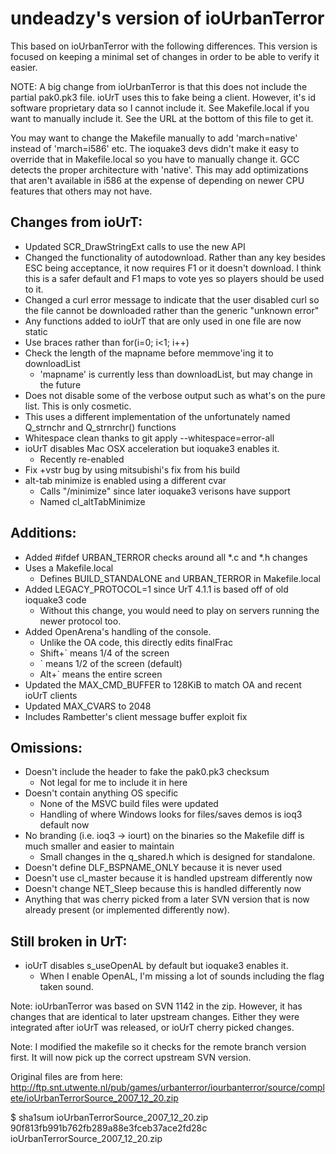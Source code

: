 undeadzy's version of ioUrbanTerror
===================================

This based on ioUrbanTerror with the following differences.  This version is
focused on keeping a minimal set of changes in order to be able to verify it
easier.

NOTE: A big change from ioUrbanTerror is that this does not include the
partial pak0.pk3 file.  ioUrT uses this to fake being a client.  However,
it's id software proprietary data so I cannot include it.  See Makefile.local
if you want to manually include it.  See the URL at the bottom of this file
to get it.

You may want to change the Makefile manually to add 'march=native' instead
of 'march=i586' etc.  The ioquake3 devs didn't make it easy to override that
in Makefile.local so you have to manually change it.  GCC detects the proper
architecture with 'native'.  This may add optimizations that aren't available
in i586 at the expense of depending on newer CPU features that others may
not have.

Changes from ioUrT:
-------------------

* Updated SCR_DrawStringExt calls to use the new API
* Changed the functionality of autodownload.
  Rather than any key besides ESC being acceptance, it now requires F1 or it
  doesn't download.  I think this is a safer default and F1 maps to vote yes
  so players should be used to it.
* Changed a curl error message to indicate that the user disabled curl so
  the file cannot be downloaded rather than the generic "unknown error"
* Any functions added to ioUrT that are only used in one file are now static
* Use braces rather than for(i=0; i<1; i++)
* Check the length of the mapname before memmove'ing it to downloadList
  + 'mapname' is currently less than downloadList, but may change in the future
* Does not disable some of the verbose output such as what's
  on the pure list.  This is only cosmetic.
* This uses a different implementation of the unfortunately
  named Q_strnchr and Q_strnrchr() functions
* Whitespace clean thanks to git apply --whitespace=error-all
* ioUrT disables Mac OSX acceleration but ioquake3 enables it.
  - Recently re-enabled
* Fix +vstr bug by using mitsubishi's fix from his build
* alt-tab minimize is enabled using a different cvar
  - Calls "/minimize" since later ioquake3 verisons have support
  - Named cl_altTabMinimize

Additions:
----------

* Added #ifdef URBAN_TERROR checks around all *.c and *.h changes
* Uses a Makefile.local
  + Defines BUILD_STANDALONE and URBAN_TERROR in Makefile.local
* Added LEGACY_PROTOCOL=1 since UrT 4.1.1 is based off of old ioquake3 code
  - Without this change, you would need to play on servers running the newer
    protocol too.
* Added OpenArena's handling of the console.
  - Unlike the OA code, this directly edits finalFrac
  - Shift+` means 1/4 of the screen
  - ` means 1/2 of the screen (default)
  - Alt+` means the entire screen
* Updated the MAX_CMD_BUFFER to 128KiB to match OA and recent ioUrT clients
* Updated MAX_CVARS to 2048
* Includes Rambetter's client message buffer exploit fix

Omissions:
----------

* Doesn't include the header to fake the pak0.pk3 checksum
  - Not legal for me to include it in here
* Doesn't contain anything OS specific
  + None of the MSVC build files were updated
  + Handling of where Windows looks for files/saves demos is ioq3 default now
* No branding (i.e. ioq3 -> iourt) on the binaries so the Makefile diff is much
  smaller and easier to maintain
  - Small changes in the q_shared.h which is designed for standalone.
* Doesn't define DLF_BSPNAME_ONLY because it is never used
* Doesn't use cl_master because it is handled upstream differently now
* Doesn't change NET_Sleep because this is handled differently now
* Anything that was cherry picked from a later SVN version that is now
  already present (or implemented differently now).

Still broken in UrT:
--------------------

* ioUrT disables s_useOpenAL by default but ioquake3 enables it.
  - When I enable OpenAL, I'm missing a lot of sounds including the flag
    taken sound.

Note: ioUrbanTerror was based on SVN 1142 in the zip.  However, it has
changes that are identical to later upstream changes.  Either they
were integrated after ioUrT was released, or ioUrT cherry picked changes.

Note: I modified the makefile so it checks for the remote branch version
first.  It will now pick up the correct upstream SVN version.


Original files are from here:
http://ftp.snt.utwente.nl/pub/games/urbanterror/iourbanterror/source/complete/ioUrbanTerrorSource_2007_12_20.zip

$ sha1sum ioUrbanTerrorSource_2007_12_20.zip
90f813fb991b762fb289a88e3fceb37ace2fd28c  ioUrbanTerrorSource_2007_12_20.zip
